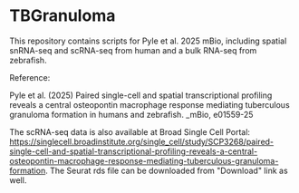 # TBGranuloma
This repository contains scripts for Pyle et al. 2025 mBio, including spatial snRNA-seq and scRNA-seq from human and a bulk RNA-seq from zebrafish.

Reference:

Pyle et al. (2025) Paired single-cell and spatial transcriptional profiling reveals a central osteopontin macrophage response mediating tuberculous granuloma formation in humans and zebrafish. _mBio, e01559-25

The scRNA-seq data is also available at Broad Single Cell Portal: https://singlecell.broadinstitute.org/single_cell/study/SCP3268/paired-single-cell-and-spatial-transcriptional-profiling-reveals-a-central-osteopontin-macrophage-response-mediating-tuberculous-granuloma-formation. The Seurat rds file can be downloaded from "Download" link as well.


